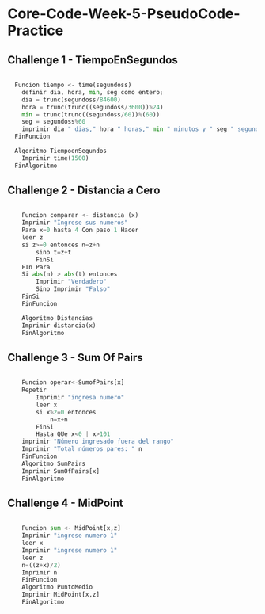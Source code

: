 # Core-Code-Week-5-PseudoCode-Practice

## Challenge 1 - TiempoEnSegundos

``` python

  Funcion tiempo <- time(segundoss)
	definir dia, hora, min, seg como entero;
	dia = trunc(segundoss/84600) 
	hora = trunc(trunc((segundoss/3600))%24)
	min = trunc(trunc((segundoss/60))%(60))
	seg = segundoss%60 
	imprimir dia " dias," hora " horas," min " minutos y " seg " segundos."
  FinFuncion

  Algoritmo TiempoenSegundos
	Imprimir time(1500)
  FinAlgoritmo
  ```
  
## Challenge 2 - Distancia a Cero

``` python

	Funcion comparar <- distancia (x) 
	Imprimir "Ingrese sus numeros" 
	Para x=0 hasta 4 Con paso 1 Hacer 
	leer z
	si z>=0 entonces n=z+n
		sino t=z+t
		FinSi
	FIn Para
	Si abs(n) > abs(t) entonces 
		Imprimir "Verdadero"
		Sino Imprimir "Falso"
	FinSi
	FinFuncion

	Algoritmo Distancias
	Imprimir distancia(x)
	FinAlgoritmo
``` 

## Challenge 3 - Sum Of Pairs

``` python

	Funcion operar<-SumofPairs[x]
	Repetir 
		Imprimir "ingresa numero"
		leer x
		si x%2=0 entonces 
			n=x+n
		FinSi
		Hasta QUe x<0 | x>101
	imprimir "Número ingresado fuera del rango"
	Imprimir "Total números pares: " n
	FinFuncion
	Algoritmo SumPairs
	Imprimir SumOfPairs[x]
	FinAlgoritmo
``` 

## Challenge 4 - MidPoint

``` python

	Funcion sum <- MidPoint[x,z]
	Imprimir "ingrese numero 1"
	leer x
	Imprimir "ingrese numero 1"
	leer z
	n=((z+x)/2)
	Imprimir n
	FinFuncion
	Algoritmo PuntoMedio
	Imprimir MidPoint[x,z]
	FinAlgoritmo
```
